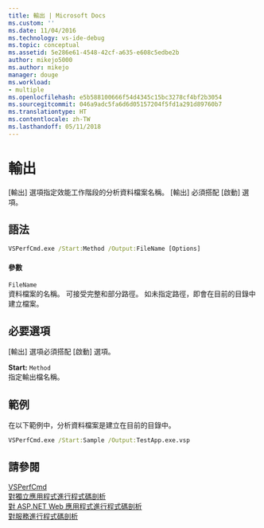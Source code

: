 ```yaml
---
title: 輸出 | Microsoft Docs
ms.custom: ''
ms.date: 11/04/2016
ms.technology: vs-ide-debug
ms.topic: conceptual
ms.assetid: 5e286e61-4548-42cf-a635-e608c5edbe2b
author: mikejo5000
ms.author: mikejo
manager: douge
ms.workload:
- multiple
ms.openlocfilehash: e5b588100666f54d4345c15bc3278cf4bf2b3054
ms.sourcegitcommit: 046a9adc5fa6d6d05157204f5fd1a291d89760b7
ms.translationtype: HT
ms.contentlocale: zh-TW
ms.lasthandoff: 05/11/2018
---
```

# <a name="output"></a>輸出
[輸出] 選項指定效能工作階段的分析資料檔案名稱。 [輸出] 必須搭配 [啟動] 選項。  
  
## <a name="syntax"></a>語法  
  
```cmd  
VSPerfCmd.exe /Start:Method /Output:FileName [Options]  
```  
  
#### <a name="parameters"></a>參數  
 `FileName`  
 資料檔案的名稱。 可接受完整和部分路徑。 如未指定路徑，即會在目前的目錄中建立檔案。  
  
## <a name="required-options"></a>必要選項  
 [輸出] 選項必須搭配 [啟動] 選項。  
  
 **Start:** `Method`  
 指定輸出檔名稱。  
  
## <a name="example"></a>範例  
 在以下範例中，分析資料檔案是建立在目前的目錄中。  
  
```cmd  
VSPerfCmd.exe /Start:Sample /Output:TestApp.exe.vsp  
```  
  
## <a name="see-also"></a>請參閱  
 [VSPerfCmd](../profiling/vsperfcmd.md)   
 [對獨立應用程式進行程式碼剖析](../profiling/command-line-profiling-of-stand-alone-applications.md)   
 [對 ASP.NET Web 應用程式進行程式碼剖析](../profiling/command-line-profiling-of-aspnet-web-applications.md)   
 [對服務進行程式碼剖析](../profiling/command-line-profiling-of-services.md)